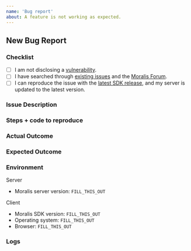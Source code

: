 ```yaml
---
name: 'Bug report'
about: A feature is not working as expected.
---
```


## New Bug Report

### Checklist

<!--
    Check every following box [x] before submitting your issue.
    Click the "Preview" tab for better readability.
    Thanks for contributing to Parse Platform!
-->

- [ ] I am not disclosing a [vulnerability](https://github.com/MoralisWeb3/Moralis-JS-SDK/blob/main/SECURITY.md).
- [ ] I have searched through [existing issues](https://github.com/MoralisWeb3/Moralis-JS-SDK/issues?q=is%3Aissue) and the [Moralis Forum](https://forum.moralis.io/).
- [ ] I can reproduce the issue with the [latest SDK release](https://github.com/MoralisWeb3/Moralis-JS-SDK/releases), and my server is updated to the latest version.<!-- We don't investigate issues for outdated releases. -->

### Issue Description

<!-- What is the specific issue? -->

### Steps + code to reproduce

<!-- How can someone else reproduce the issue? -->

### Actual Outcome

<!-- What outcome, for example query result, did you get? -->

### Expected Outcome

<!-- What outcome, for example query result, did you expect? -->

### Environment

<!-- Be specific with versions, don't use "latest" or semver ranges like "~x.y.z" or "^x.y.z". -->

Server

- Moralis server version: `FILL_THIS_OUT`

Client

- Moralis SDK version: `FILL_THIS_OUT`
- Operating system: `FILL_THIS_OUT`
- Browser: `FILL_THIS_OUT`

### Logs

<!-- Include relevant logs here. Turn on additional logging by configuring VERBOSE=1 in your environment. -->
